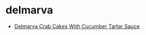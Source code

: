# delmarva

 * [Delmarva Crab Cakes With Cucumber Tartar Sauce](../../index/d/delmarva-crab-cakes-with-cucumber-tartar-sauce-100928.json)
